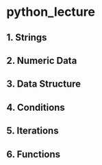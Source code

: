 # python_lecture

## 1. Strings
## 2. Numeric Data
## 3. Data Structure
## 4. Conditions
## 5. Iterations
## 6. Functions